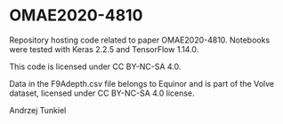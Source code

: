 # OMAE2020-4810

Repository hosting code related to paper OMAE2020-4810. Notebooks were tested with Keras 2.2.5 and TensorFlow 1.14.0.

This code is licensed under CC BY-NC-SA 4.0.

Data in the F9Adepth.csv file belongs to Equinor and is part of the Volve dataset, licensed under CC BY-NC-SA 4.0 license.

Andrzej Tunkiel
